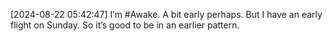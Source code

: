 [2024-08-22 05:42:47] I’m #Awake.
A bit early perhaps. But I have an early flight on Sunday. So it’s good to be in an earlier pattern.
